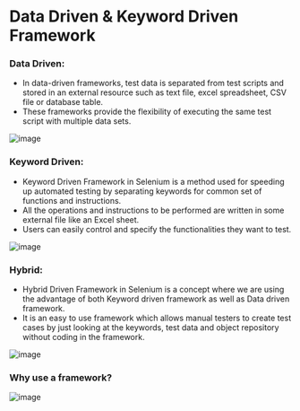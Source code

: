 # Data Driven & Keyword Driven Framework

### Data Driven:
+ In data-driven frameworks, test data is separated from test scripts and stored in an external resource such as text file, excel spreadsheet, CSV file or database table. 
+ These frameworks provide the flexibility of executing the same test script with multiple data sets.

![image](https://user-images.githubusercontent.com/941995/236706749-4fe800da-5ec4-4d64-ac83-052a63d9bdfe.png)

### Keyword Driven:
+ Keyword Driven Framework in Selenium is a method used for speeding up automated testing by separating keywords for common set of functions and instructions.
+ All the operations and instructions to be performed are written in some external file like an Excel sheet.
+ Users can easily control and specify the functionalities they want to test.

![image](https://user-images.githubusercontent.com/941995/236717099-ac390aae-2c64-486a-a025-b374ba5f2bab.png)

### Hybrid:
+ Hybrid Driven Framework in Selenium is a concept where we are using the advantage of both Keyword driven framework as well as Data driven framework.
+ It is an easy to use framework which allows manual testers to create test cases by just looking at the keywords, test data and object repository without coding in the framework.

![image](https://user-images.githubusercontent.com/941995/236717474-701a6a15-2385-4070-b682-9349d45d41d3.png)

### Why use a framework?
![image](https://user-images.githubusercontent.com/941995/236718300-a176358d-fecd-4fbd-aa76-77389fb2e5d8.png)
